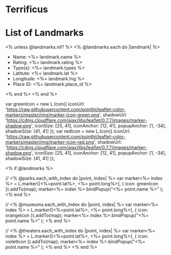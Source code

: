 # Terrificus

# List of Landmarks
<% unless @landmarks.nil? %>
  <% @landmarks.each do |landmark| %>
    <ul class="landmark_results">
      <li class="landmark_name">Name: <%= landmark.name %></li>
      <li class="landmark_rating">Rating: <%= landmark.rating %></li>
      <li class="landmark_types">Type(s): <%= landmark.types %></li>
      <li class="landmark_lat">Latitute: <%= landmark.lat %></li>
      <li class="landmark_lng">Longitude: <%= landmark.lng %></li>
      <li class="landmark_place_id">Place ID: <%= landmark.place_id %></li>
    </ul>
  <% end %>
<% end %>

var greenIcon = new L.Icon({
  iconUrl: 'https://raw.githubusercontent.com/pointhi/leaflet-color-markers/master/img/marker-icon-green.png',
  shadowUrl: 'https://cdnjs.cloudflare.com/ajax/libs/leaflet/0.7.7/images/marker-shadow.png',
  iconSize: [25, 41],
  iconAnchor: [12, 41],
  popupAnchor: [1, -34],
  shadowSize: [41, 41]
});
var redIcon = new L.Icon({
  iconUrl: 'https://raw.githubusercontent.com/pointhi/leaflet-color-markers/master/img/marker-icon-red.png',
  shadowUrl: 'https://cdnjs.cloudflare.com/ajax/libs/leaflet/0.7.7/images/marker-shadow.png',
  iconSize: [25, 41],
  iconAnchor: [12, 41],
  popupAnchor: [1, -34],
  shadowSize: [41, 41]
});

<script>
var x = document.getElementById("demo");

function getLocation() {
 if (navigator.geolocation) {
   navigator.geolocation.getCurrentPosition(showPosition);
 } else {
   x.innerHTML = "Geolocation is not supported by this browser.";
 }
}

function setMyLocation(lat, long)

function showPosition(position) {
 x.innerHTML = "Latitude: " + position.coords.latitude +
 "<br>Longitude: " + position.coords.longitude;
}
</script>



<!--to prevent error before search-->
<% if @landmarks %>

//<!--show parks on map-->
<%  @parks.each_with_index do |point, index| %>
var marker<%= index %> = L.marker([<%=point.lat%>, <%= point.long%>], {
  icon: greenIcon
}).addTo(map);
marker<%= index %>.bindPopup("<%= point.name %>" );
<% end %>

//<!--show museums on map-->
<%  @museums.each_with_index do |point, index| %>
var marker<%= index %> = L.marker([<%=point.lat%>, <%= point.long%>], {
  icon: orangeIcon
}).addTo(map);
marker<%= index %>.bindPopup("<%= point.name %>" );
<% end %>

//<!--show theaters on map-->
<%  @theaters.each_with_index do |point, index| %>
var marker<%= index %> = L.marker([<%=point.lat%>, <%= point.long%>], {
  icon: violetIcon
}).addTo(map);
marker<%= index %>.bindPopup("<%= point.name %>" );
<% end %>
<% end %>
